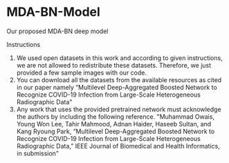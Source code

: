# MDA-BN-Model
Our proposed MDA-BN deep model


Instructions
1. We used open datasets in this work and according to given instructions, we are not allowed to redistribute these datasets. Therefore, we just provided a few sample images with our code.
2. You can download all the datasets from the available resources as cited in our paper namely “Multilevel Deep-Aggregated Boosted Network to Recognize COVID-19 Infection from Large-Scale Heterogeneous Radiographic Data"
3. Any work that uses the provided pretrained network must acknowledge the authors by including the following reference.
"Muhammad Owais, Young Won Lee, Tahir Mahmood, Adnan Haider, Haseeb Sultan, and Kang Ryoung Park, “Multilevel Deep-Aggregated Boosted Network to Recognize COVID-19 Infection from Large-Scale Heterogeneous Radiographic Data,” IEEE Journal of Biomedical and Health Informatics, in submission"
